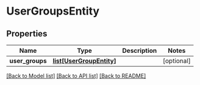 # UserGroupsEntity

## Properties
Name | Type | Description | Notes
------------ | ------------- | ------------- | -------------
**user_groups** | [**list[UserGroupEntity]**](UserGroupEntity.md) |  | [optional] 

[[Back to Model list]](../nifiDocs.md#documentation-for-models) [[Back to API list]](../nifiDocs.md#documentation-for-api-endpoints) [[Back to README]](../nifiDocs.md)


